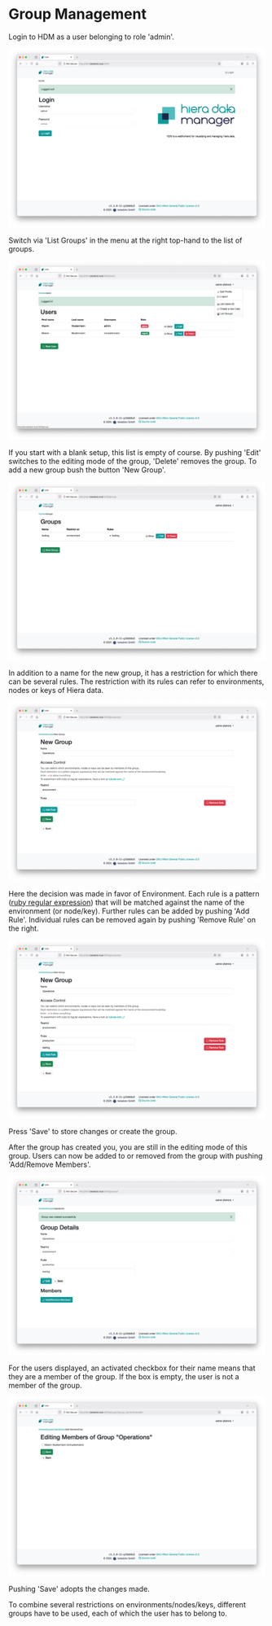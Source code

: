# Group Management

Login to HDM as a user belonging to role 'admin'.

![Admin Login Screen](images/admin_login_screen.png)

Switch via 'List Groups' in the menu at the right top-hand to the list of groups.

![Switch to groups](images/list_groups.png)

If you start with a blank setup, this list is empty of course.
By pushing 'Edit' switches to the editing mode of the group, 'Delete' removes the group.
To add a new group bush the button 'New Group'.

![Manage Group](images/manage_groups.png)

In addition to a name for the new group, it has a restriction for which there can be several rules.
The restriction with its rules can refer to environments, nodes or keys of Hiera data.

![Group Restriction](images/create_group-1.png)

Here the decision was made in favor of Environment.
Each rule is a pattern ([ruby regular expression](https://rubular.com)) that will be matched against the name of the environment (or node/key).
Further rules can be added by pushing 'Add Rule'.
Individual rules can be removed again by pushing 'Remove Rule' on the right.

![Group Rules](images/create_group-2.png)

Press 'Save' to store changes or create the group.

After the group has created you, you are still in the editing mode of this group.
Users can now be added to or removed from the group with pushing 'Add/Remove Members'.

![Edit Group](images/edit_group.png)

For the users displayed, an activated checkbox for their name means that they are a member of the group.
If the box is empty, the user is not a member of the group.

![Edit Group Members](images/edit_group_members.png)

Pushing 'Save' adopts the changes made.

To combine several restrictions on environments/nodes/keys, different groups have to be used, each of which the user has to belong to.
